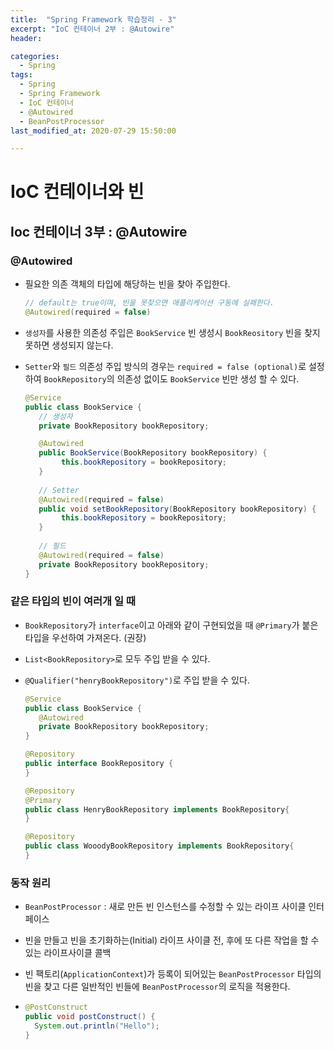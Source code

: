 ```yaml
---
title:  "Spring Framework 학습정리 - 3"
excerpt: "IoC 컨테이너 2부 : @Autowire"
header:

categories:
  - Spring
tags:
  - Spring
  - Spring Framework
  - IoC 컨테이너
  - @Autowired
  - BeanPostProcessor
last_modified_at: 2020-07-29 15:50:00

---
```


# IoC 컨테이너와 빈

## Ioc 컨테이너 3부 : @Autowire

### @Autowired

- 필요한 의존 객체의 타입에 해당하는 빈을 찾아 주입한다.

  ```java
  // default는 true이며, 빈을 못찾으면 애플리케이션 구동에 실패한다.
  @Autowired(required = false)
  ```

- `생성자`를 사용한 의존성 주입은 `BookService` 빈 생성시 `BookReository` 빈을 찾지 못하면 생성되지 않는다.

- `Setter`와 `필드` 의존성 주입 방식의 경우는 `required = false (optional)`로 설정하여 `BookRepository`의 의존성 없이도 `BookService` 빈만 생성 할 수 있다.

  ```java
  @Service
  public class BookService {
     // 생성자
     private BookRepository bookRepository;
  
     @Autowired
     public BookService(BookRepository bookRepository) {
          this.bookRepository = bookRepository;
     }
    
     // Setter
     @Autowired(required = false)
     public void setBookRepository(BookRepository bookRepository) {
          this.bookRepository = bookRepository;
     }
    
     // 필드
     @Autowired(required = false)
     private BookRepository bookRepository;
  }
  ```



### 같은 타입의 빈이 여러개 일 때

- `BookRepository`가 `interface`이고 아래와 같이 구현되었을 때 `@Primary`가 붙은 타입을 우선하여 가져온다. (권장)

- `List<BookRepository>`로 모두 주입 받을 수 있다.

- `@Qualifier("henryBookRepository")`로 주입 받을 수 있다.

  ```java
  @Service
  public class BookService {
     @Autowired
     private BookRepository bookRepository;
  }
  
  @Repository
  public interface BookRepository {
  }
  
  @Repository
  @Primary
  public class HenryBookRepository implements BookRepository{
  }
  
  @Repository
  public class WooodyBookRepository implements BookRepository{
  }
  ```



### 동작 원리

- `BeanPostProcessor` : 새로 만든 빈 인스턴스를 수정할 수 있는 라이프 사이클 인터페이스

- 빈을 만들고 빈을 초기화하는(Initial) 라이프 사이클 전, 후에 또 다른 작업을 할 수 있는 라이프사이클 콜백

- 빈 팩토리(`ApplicationContext`)가 등록이 되어있는 `BeanPostProcessor` 타입의 빈을 찾고 다른 일반적인 빈들에 `BeanPostProcessor`의 로직을 적용한다.

- ```java
  @PostConstruct
  public void postConstruct() {
    System.out.println("Hello");
  }
  ```

